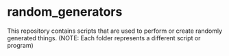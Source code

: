 # random_generators
This repository contains scripts that are used to perform or create randomly generated things. (NOTE: Each folder represents a different script or program)

